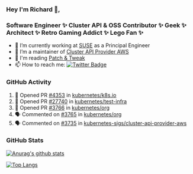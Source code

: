 ### Hey I'm Richard 👋, 

<h3 align="left">Software Engineer ✨ Cluster API & OSS Contributor ✨ Geek ✨ Architect ✨ Retro Gaming Addict ✨ Lego Fan ✨</h3>

- 🔭 I’m currently working at [SUSE](https://www.suse.com/) as a Principal Engineer
- 👯 I’m a maintainer of [Cluster API Provider AWS](https://github.com/kubernetes-sigs/cluster-api-provider-aws)
- 💬 I'm reading [Patch & Tweak](https://bjooks.com/products/patch-tweak-exploring-modular-synthesis)
- 📫 How to reach me: [![Twitter Badge](https://img.shields.io/badge/-@fruit_case-00acee?style=flat&logo=Twitter&logoColor=white)](https://twitter.com/intent/follow?screen_name=fruit_case "Follow on Twitter")

### GitHub Activity 

<!--START_SECTION:activity-->
1. 💪 Opened PR [#4353](https://github.com/kubernetes/k8s.io/pull/4353) in [kubernetes/k8s.io](https://github.com/kubernetes/k8s.io)
2. 💪 Opened PR [#27740](https://github.com/kubernetes/test-infra/pull/27740) in [kubernetes/test-infra](https://github.com/kubernetes/test-infra)
3. 💪 Opened PR [#3766](https://github.com/kubernetes/org/pull/3766) in [kubernetes/org](https://github.com/kubernetes/org)
4. 🗣 Commented on [#3765](https://github.com/kubernetes/org/issues/3765) in [kubernetes/org](https://github.com/kubernetes/org)
5. 🗣 Commented on [#3735](https://github.com/kubernetes-sigs/cluster-api-provider-aws/issues/3735) in [kubernetes-sigs/cluster-api-provider-aws](https://github.com/kubernetes-sigs/cluster-api-provider-aws)
<!--END_SECTION:activity-->

### GitHub Stats

[![Anurag's github stats](https://github-readme-stats.vercel.app/api?username=richardcase&count_private=true&show_icons=true)](https://github.com/anuraghazra/github-readme-stats)

[![Top Langs](https://github-readme-stats.vercel.app/api/top-langs/?username=richardcase&hide=html&layout=compact)](https://github.com/anuraghazra/github-readme-stats)
